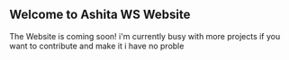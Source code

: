 ## Welcome to Ashita WS Website

The Website is coming soon! i'm currently busy with more projects if you want to contribute and make it i have no proble
